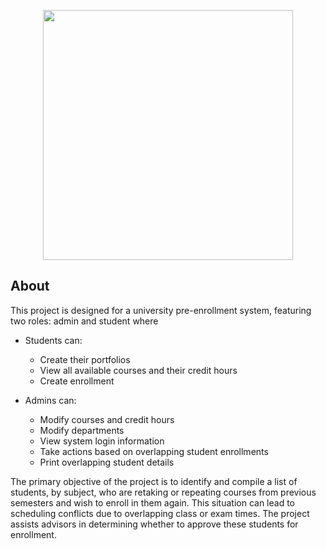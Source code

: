 <p align="center"><a href="https://laravel.com" target="_blank"><img src="https://raw.githubusercontent.com/laravel/art/master/logo-lockup/5%20SVG/2%20CMYK/1%20Full%20Color/laravel-logolockup-cmyk-red.svg" width="400"></a></p>

## About

This project is designed for a university pre-enrollment system, featuring two roles: admin and student where

- Students can:
  - Create their portfolios
  - View all available courses and their credit hours
  - Create enrollment

- Admins can:
  - Modify courses and credit hours
  - Modify departments
  - View system login information
  - Take actions based on overlapping student enrollments
  - Print overlapping student details

The primary objective of the project is to identify and compile a list of students, by subject, who are retaking or repeating courses from previous semesters and wish to enroll in them again. This situation can lead to scheduling conflicts due to overlapping class or exam times. The project assists advisors in determining whether to approve these students for enrollment.
